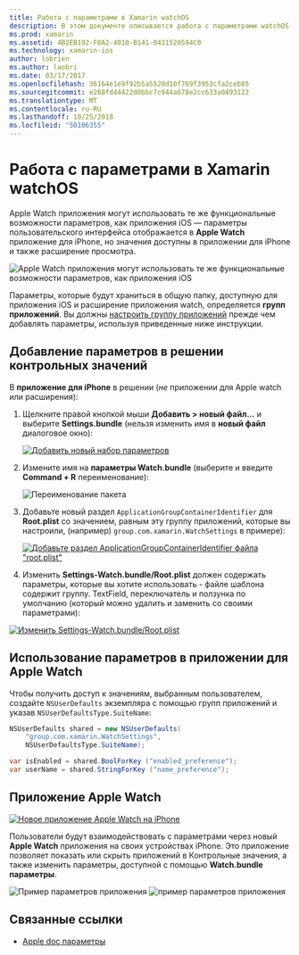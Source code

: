 ```yaml
---
title: Работа с параметрами в Xamarin watchOS
description: В этом документе описывается работа с параметрами watchOS в Xamarin. В нем описывается добавление параметров в решение приложения watch, с помощью этих параметров в приложение и приложение Apple Watch на iPhone.
ms.prod: xamarin
ms.assetid: 4B2EB192-F0A2-4010-B141-0431520594C0
ms.technology: xamarin-ios
author: lobrien
ms.author: laobri
ms.date: 03/17/2017
ms.openlocfilehash: 36164e1e9f92b5a5520d10f769f3953cfa2ceb85
ms.sourcegitcommit: e268fd44422d0bbc7c944a678e2cc633a0493122
ms.translationtype: MT
ms.contentlocale: ru-RU
ms.lasthandoff: 10/25/2018
ms.locfileid: "50106355"
---
```

# <a name="working-with-watchos-settings-in-xamarin"></a>Работа с параметрами в Xamarin watchOS

Apple Watch приложения могут использовать те же функциональные возможности параметров, как приложения iOS — параметры пользовательского интерфейса отображается в **Apple Watch** приложение для iPhone, но значения доступны в приложении для iPhone и также расширение просмотра.

![](settings-images/intro.png "Apple Watch приложения могут использовать те же функциональные возможности параметров, как приложения iOS")

Параметры, которые будут храниться в общую папку, доступную для приложения iOS и расширение приложения watch, определяется **групп приложений**. Вы должны [настроить группу приложений](~/ios/watchos/app-fundamentals/app-groups.md) прежде чем добавлять параметры, используя приведенные ниже инструкции.

## <a name="add-settings-in-a-watch-solution"></a>Добавление параметров в решении контрольных значений

В **приложение для iPhone** в решении (*не* приложении для Apple watch или расширения):

1. Щелкните правой кнопкой мыши **Добавить > новый файл...**  и выберите **Settings.bundle** (нельзя изменить имя в **новый файл** диалоговое окно):

   [![](settings-images/settings-add-sml.png "Добавить новый набор параметров")](settings-images/settings-add.png#lightbox)

2. Измените имя на **параметры Watch.bundle** (выберите и введите **Command + R** переименование):

   ![](settings-images/settings-rename.png "Переименование пакета")

3. Добавьте новый раздел `ApplicationGroupContainerIdentifier` для **Root.plist** со значением, равным эту группу приложений, которые вы настроили, (например) `group.com.xamarin.WatchSettings` в примере):

   [ ![](settings-images/settings-appgroup-sml.png "Добавьте раздел ApplicationGroupContainerIdentifier файла \"root.plist\"")](settings-images/settings-appgroup.png#lightbox)

4. Изменить **Settings-Watch.bundle/Root.plist** должен содержать параметры, которые вы хотите использовать - файле шаблона содержит группу.
  TextField, переключатель и ползунка по умолчанию (который можно удалить и заменить со своими параметрами):

  [![](settings-images/rootplist-sml.png "Изменить Settings-Watch.bundle/Root.plist")](settings-images/rootplist.png#lightbox)


## <a name="use-settings-in-the-watch-app"></a>Использование параметров в приложении для Apple Watch

Чтобы получить доступ к значениям, выбранным пользователем, создайте `NSUserDefaults` экземпляра с помощью групп приложений и указав `NSUserDefaultsType.SuiteName`:

```csharp
NSUserDefaults shared = new NSUserDefaults(
    "group.com.xamarin.WatchSettings",
    NSUserDefaultsType.SuiteName);

var isEnabled = shared.BoolForKey ("enabled_preference");
var userName = shared.StringForKey ("name_preference");
```

## <a name="apple-watch-app"></a>Приложение Apple Watch

[![](settings-images/settings-app-sml.png "Новое приложение Apple Watch на iPhone")](settings-images/settings-app.png#lightbox)

Пользователи будут взаимодействовать с параметрами через новый **Apple Watch** приложения на своих устройствах iPhone. Это приложение позволяет показать или скрыть приложений в Контрольные значения, а также изменить параметры, доступной с помощью **Watch.bundle параметры**.

![](settings-images/applewatch-1.png "Пример параметров приложения") ![](settings-images/applewatch-2.png "пример параметров приложения")



## <a name="related-links"></a>Связанные ссылки

- [Apple doc параметры](https://developer.apple.com/library/prerelease/ios/documentation/General/Conceptual/WatchKitProgrammingGuide/Settings.html#//apple_ref/doc/uid/TP40014969-CH22-SW1)
